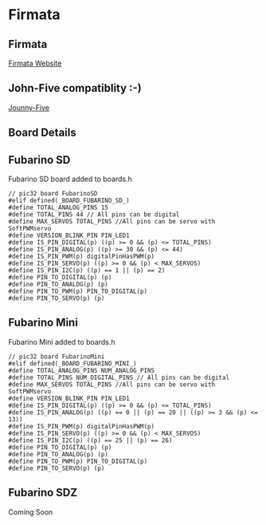 # Firmata
## Firmata
[Firmata Website](http://www.firmata.org)

## John-Five compatiblity :-)
[Jounny-Five](https://github.com/rwaldron/johnny-five)
## Board Details
## Fubarino SD 
Fubarino SD board added to boards.h
```
// pic32 board FubarinoSD
#elif defined(_BOARD_FUBARINO_SD_)
#define TOTAL_ANALOG_PINS 15
#define TOTAL_PINS 44 // All pins can be digital
#define MAX_SERVOS TOTAL_PINS //All pins can be servo with SoftPWMservo
#define VERSION_BLINK_PIN PIN_LED1
#define IS_PIN_DIGITAL(p) ((p) >= 0 && (p) <= TOTAL_PINS)
#define IS_PIN_ANALOG(p) ((p) >= 30 && (p) <= 44)
#define IS_PIN_PWM(p) digitalPinHasPWM(p)
#define IS_PIN_SERVO(p) ((p) >= 0 && (p) < MAX_SERVOS)
#define IS_PIN_I2C(p) ((p) == 1 || (p) == 2)
#define PIN_TO_DIGITAL(p) (p)
#define PIN_TO_ANALOG(p) (p)
#define PIN_TO_PWM(p) PIN_TO_DIGITAL(p)
#define PIN_TO_SERVO(p) (p)
```
## Fubarino Mini 
Fubarino Mini added to boards.h
```
// pic32 board FubarinoMini
#elif defined(_BOARD_FUBARINO_MINI_)
#define TOTAL_ANALOG_PINS NUM_ANALOG_PINS
#define TOTAL_PINS NUM_DIGITAL_PINS // All pins can be digital
#define MAX_SERVOS TOTAL_PINS //All pins can be servo with SoftPWMservo
#define VERSION_BLINK_PIN PIN_LED1
#define IS_PIN_DIGITAL(p) ((p) >= 0 && (p) <= TOTAL_PINS)
#define IS_PIN_ANALOG(p) ((p) == 0 || (p) == 20 || ((p) >= 3 && (p) <= 13))
#define IS_PIN_PWM(p) digitalPinHasPWM(p)
#define IS_PIN_SERVO(p) ((p) >= 0 && (p) < MAX_SERVOS)
#define IS_PIN_I2C(p) ((p) == 25 || (p) == 26)
#define PIN_TO_DIGITAL(p) (p)
#define PIN_TO_ANALOG(p) (p)
#define PIN_TO_PWM(p) PIN_TO_DIGITAL(p)
#define PIN_TO_SERVO(p) (p)
```

## Fubarino SDZ
Coming Soon